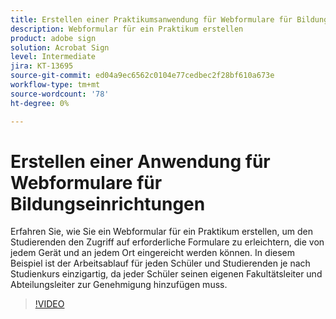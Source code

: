 ```yaml
---
title: Erstellen einer Praktikumsanwendung für Webformulare für Bildungseinrichtungen
description: Webformular für ein Praktikum erstellen
product: adobe sign
solution: Acrobat Sign
level: Intermediate
jira: KT-13695
source-git-commit: ed04a9ec6562c0104e77cedbec2f28bf610a673e
workflow-type: tm+mt
source-wordcount: '78'
ht-degree: 0%

---
```


# Erstellen einer Anwendung für Webformulare für Bildungseinrichtungen

Erfahren Sie, wie Sie ein Webformular für ein Praktikum erstellen, um den Studierenden den Zugriff auf erforderliche Formulare zu erleichtern, die von jedem Gerät und an jedem Ort eingereicht werden können. In diesem Beispiel ist der Arbeitsablauf für jeden Schüler und Studierenden je nach Studienkurs einzigartig, da jeder Schüler seinen eigenen Fakultätsleiter und Abteilungsleiter zur Genehmigung hinzufügen muss.

>[!VIDEO](https://video.tv.adobe.com/v/3421853?quality=12&learn=on&hidetitle=true)
